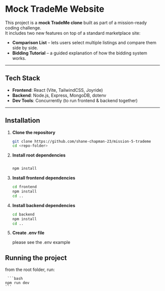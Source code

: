 # Mock TradeMe Website

This project is a **mock TradeMe clone** built as part of a mission-ready coding challenge.  
It includes two new features on top of a standard marketplace site:

- **Comparison List** – lets users select multiple listings and compare them side by side.
- **Bidding Tutorial** – a guided explanation of how the bidding system works.

---

## Tech Stack

- **Frontend**: React (Vite, TailwindCSS, Joyride)
- **Backend**: Node.js, Express, MongoDB, dotenv
- **Dev Tools**: Concurrently (to run frontend & backend together)

---

## Installation

1.  **Clone the repository**

    ```bash
    git clone https://github.com/shane-chapman-23/mission-5-trademe
    cd <repo-folder>

    ```

2.  **Install root dependencies**

    ```bash

    npm install

    ```

3.  **Install frontend dependencies**

    ```bash
    cd frontend
    npm install
    cd ..
    ```

4.  **Install backend dependencies**

    ```bash
    cd backend
    npm install
    cd ..
    ```

5.  **Create .env file**

    please see the .env example

## Running the project

from the root folder, run:

     ```bash
    npm run dev
    ```
